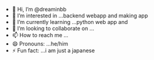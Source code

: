 - 👋 Hi, I’m @dreaminbb
- 👀 I’m interested in ...backend webapp and making app 
- 🌱 I’m currently learning ...python web app and
- 💞️ I’m looking to collaborate on ...
- 📫 How to reach me ...
- 😄 Pronouns: ...he/him
- ⚡ Fun fact: ...i am just a japanese

<!---
dreaminbb/dreaminbb is a ✨ special ✨ repository because its `README.md` (this file) appears on your GitHub profile.
You can click the Preview link to take a look at your changes.
--->
